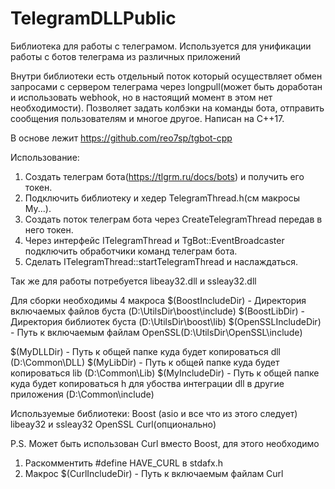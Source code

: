 # TelegramDLLPublic
Библиотека для работы с телеграмом. Используется для унификации работы с ботов телеграма из различных приложений

Внутри библиотеки есть отдельный поток который осуществляет обмен запросами с сервером телеграма через longpull(может быть доработан и использовать webhook, но в настоящий момент в этом нет необходимости). Позволяет задать колбэки на команды бота, отправить сообщения пользователям и многое другое. Написан на C++17.


В основе лежит https://github.com/reo7sp/tgbot-cpp


Использование:
1. Создать телеграм бота(https://tlgrm.ru/docs/bots) и получить его токен.
2. Подключить библиотеку и хедер TelegramThread.h(см макросы My...).
3. Создать поток телеграм бота через CreateTelegramThread передав в него токен.
4. Через интерфейс ITelegramThread и TgBot::EventBroadcaster подключить обработчики команд телеграм бота.
5. Сделать ITelegramThread::startTelegramThread и наслаждаться.


Так же для работы потребуется libeay32.dll и ssleay32.dll


Для сборки необходимы 4 макроса
$(BoostIncludeDir) - Директория включаемых файлов буста (D:\UtilsDir\boost\include\)
$(BoostLibDir)     - Директория библиотек буста         (D:\UtilsDir\boost\lib\)
$(OpenSSLIncludeDir)  - Путь к включаемым файлам OpenSSL(D:\UtilsDir\OpenSSL\include\)

$(MyDLLDir)     - Путь к общей папке куда будет копироваться dll  (D:\Common\DLL\)
$(MyLibDir)     - Путь к общей папке куда будет копироваться lib  (D:\Common\Lib\)
$(MyIncludeDir) - Путь к общей папке куда будет копироваться h для убоства интеграции dll в другие приложения (D:\Common\include\)


Используемые библиотеки:
Boost (asio и все что из этого следует)
libeay32 и ssleay32
OpenSSL
Curl(опционально)


P.S. Может быть использован Curl вместо Boost, для этого необходимо
1. Раскомментить #define HAVE_CURL в stdafx.h
2. Макрос $(CurlIncludeDir) - Путь к включаемым файлам Curl
